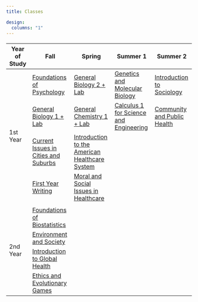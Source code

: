 ```yaml
---
title: Classes 

design:
  columns: "1"
---
```

<div style="margin-top: 20px; margin-bottom: 20px" class="container">
  <body>
    <div class="tbl">
      <table>
        <thead>
          <tr>
            <th>Year of Study</th>
            <th>Fall</th>
            <th>Spring</th>
            <th>Summer 1</th>
            <th>Summer 2</th>
          </tr>
        </thead>
  <tbody>
  <!-- First Year  -->
    <tr>
      <td rowspan="4">1st Year</td>
      <td><a href="/classes-notes/psyc1101">Foundations of Psychology</a></td>
      <td><a href="cs2510">General Biology 2 + Lab</a></td>
      <td><a href="cs3500">Genetics and Molecular Biology</a></td>
      <td><a href="phil2325">Introduction to Sociology</a></td>
      </tr>
      <tr>
      <td><a href="engw1111">General Biology 1 + Lab</a></td>
      <td><a href="math1341">General Chemistry 1 + Lab</a></td>
      <td><a href="math1342">Calculus 1 for Science and Engineering</a></td>
      <td><a href="math2331">Community and Public Health</a></td>
     </tr>
      <tr>
      <td><a href="hist1215">Current Issues in Cities and Suburbs</a></td>
      <td><a href="psyc1101">Introduction to the American Healthcare System</a></td>
  <!-- <td />
  <td /> -->
    </tr>
      <tr>
      <td><a href="/classes-notes/engw1111">First Year Writing</a></td>
      <td><a href="engl2150">Moral and Social Issues in Healthcare</a></td>
  <!-- <td />
  <td /> -->
  </tr>
    <tr>
      <td colspan="5"/>
    </tr>
  <!-- Second Year -->
    <tr>
     <td rowspan="4">2nd Year</td>
     <td><a href="math1365">Foundations of Biostatistics</a></td>
    </tr>
    <tr>
      <td><a href="cs2810">Environment and Society</a></td>
    </tr>
    <tr>
      <td><a href="cs5800">Introduction to Global Health</a></td>
    </tr>
    <tr>
      <td><a href="comm1112">Ethics and Evolutionary Games</a></td>
    </tr>
  </tbody>
</table>
</div>
</body>
</div>
<style>
</html>
  
